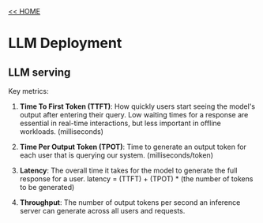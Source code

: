 [<< HOME ](https://github.com/jingwora/Generative-AI-Ultimate-Resources/blob/main/README.md)
# LLM Deployment

## LLM serving

Key metrics:
1. **Time To First Token (TTFT)**: How quickly users start seeing the model's output after entering their query. Low waiting times for a response are essential in real-time interactions, but less important in offline workloads. (milliseconds)

2. **Time Per Output Token (TPOT)**: Time to generate an output token for each user that is querying our system. (milliseconds/token)

3. **Latency**: The overall time it takes for the model to generate the full response for a user. latency = (TTFT) + (TPOT) * (the number of tokens to be generated)

4. **Throughput**: The number of output tokens per second an inference server can generate across all users and requests.

